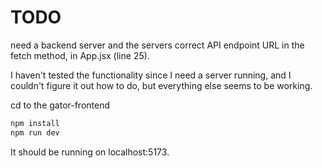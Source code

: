 # TODO

need a backend server and the servers correct API endpoint URL in the fetch method, in App.jsx (line 25).

I haven't tested the functionality since I need a server running, and I couldn't figure it out how to do, but everything else seems to be working.

cd to the gator-frontend

```bash
npm install
npm run dev

```

It should be running on localhost:5173.
